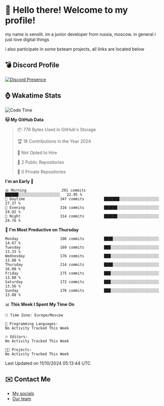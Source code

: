 # :wave: Hello there! Welcome to my profile!
my name is xenolit. im a junior developer from russia, moscow. in general i just love digital things

i also participate in some bxteam projects, all links are located below
## 💣 Discord Profile

[![Discord Presence](https://lanyard-profile-readme.vercel.app/api/982885434315120653?theme=dark&animated=true&borderRadius=30px&idleMessage=Probably%20doing%20nothing)](https://discord.com/users/982885434315120653) 

## ⌚ Wakatime Stats

<!--START_SECTION:waka-->
![Code Time](http://img.shields.io/badge/Code%20Time-30%20hrs%2027%20mins-blue)

**🐱 My GitHub Data** 

> 📦 776 Bytes Used in GitHub's Storage 
 > 
> 🏆 18 Contributions in the Year 2024
 > 
> 🚫 Not Opted to Hire
 > 
> 📜 2 Public Repositories 
 > 
> 🔑 0 Private Repositories 
 > 
**I'm an Early 🐤** 

```text
🌞 Morning                291 commits         ██████░░░░░░░░░░░░░░░░░░░   22.95 % 
🌆 Daytime                347 commits         ███████░░░░░░░░░░░░░░░░░░   27.37 % 
🌃 Evening                316 commits         ██████░░░░░░░░░░░░░░░░░░░   24.92 % 
🌙 Night                  314 commits         ██████░░░░░░░░░░░░░░░░░░░   24.76 % 
```
📅 **I'm Most Productive on Thursday** 

```text
Monday                   186 commits         ████░░░░░░░░░░░░░░░░░░░░░   14.67 % 
Tuesday                  169 commits         ███░░░░░░░░░░░░░░░░░░░░░░   13.33 % 
Wednesday                176 commits         ███░░░░░░░░░░░░░░░░░░░░░░   13.88 % 
Thursday                 214 commits         ████░░░░░░░░░░░░░░░░░░░░░   16.88 % 
Friday                   175 commits         ███░░░░░░░░░░░░░░░░░░░░░░   13.80 % 
Saturday                 172 commits         ███░░░░░░░░░░░░░░░░░░░░░░   13.56 % 
Sunday                   176 commits         ███░░░░░░░░░░░░░░░░░░░░░░   13.88 % 
```


📊 **This Week I Spent My Time On** 

```text
🕑︎ Time Zone: Europe/Moscow

💬 Programming Languages: 
No Activity Tracked This Week

🔥 Editors: 
No Activity Tracked This Week

🐱‍💻 Projects: 
No Activity Tracked This Week
```


 Last Updated on 11/10/2024 05:13:44 UTC
<!--END_SECTION:waka-->

## ✉️ Contact Me

- [My socials](https://feds.lol/xenolit)
- [Our team](https://github.com/BX-Team)
